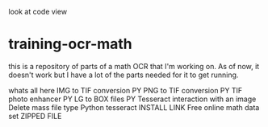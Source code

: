 look at code view

# training-ocr-math
this is a repository of parts of a math OCR that I'm working on. As of now, it doesn't work but I have a lot of the parts needed for it to get running.

whats all here
  IMG to TIF conversion PY
  PNG to TIF conversion PY
  TIF photo enhancer PY
  LG to BOX files PY
  Tesseract interaction with an image
  Delete mass file type 
  Python tesseract INSTALL LINK
  Free online math data set ZIPPED FILE

